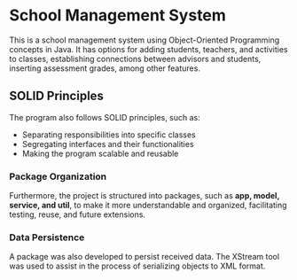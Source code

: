 # School Management System

This is a school management system using Object-Oriented Programming concepts in Java. It has options
for adding students, teachers, and activities to classes, establishing connections between advisors 
and students, inserting assessment grades, among other features.

## SOLID Principles

The program also follows SOLID principles, such as:

- Separating responsibilities into specific classes
- Segregating interfaces and their functionalities
- Making the program scalable and reusable

### Package Organization

Furthermore, the project is structured into packages, such as **app, model, service, and util**, to make it
more understandable and organized, facilitating testing, reuse, and future extensions.

### Data Persistence

A package was also developed to persist received data. The XStream tool was used to assist in the process 
of serializing objects to XML format.

